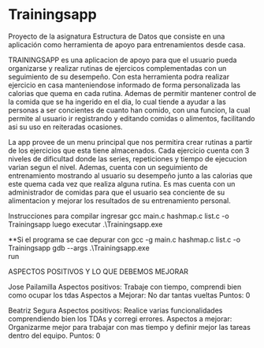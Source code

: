 # Trainingsapp
 Proyecto de la asignatura Estructura de Datos que consiste en una aplicación como herramienta de apoyo para entrenamientos desde casa.

TRAININGSAPP es una aplicacion de apoyo para que el usuario pueda organizarse y realizar rutinas de ejercicos complementadas con un seguimiento de su desempeño.
Con esta herramienta podra realizar ejercicio en casa manteniendose informado de forma personalizada las calorias que quema en cada rutina.
Ademas de permitir mantener control de la comida que se ha ingerido en el dia, lo cual tiende a ayudar a las personas a ser concientes de cuanto han comido, con una funcion, la cual permite al usuario ir registrando y editando comidas o alimentos, facilitando asi su uso en reiteradas ocasiones.

La app provee de un menu principal que nos permitira crear rutinas a partir de los ejercicios que esta tiene almacenados. Cada ejercicio cuenta con 3 niveles de dificultad donde las
series, repeticiones y tiempo de ejecucion varian segun el nivel.
Ademas, cuenta con un seguimiento de entrenamiento mostrando al usuario su desempeño junto a las calorias que este quema cada vez que realiza alguna rutina. Es mas cuenta con un administrador de comidas para que el usuario sea conciente de su alimentacion y mejorar los resultados de su entrenamiento personal.

Instrucciones para compilar
ingresar   gcc main.c hashmap.c list.c -o Trainingsapp luego executar .\Trainingsapp.exe

**Si el programa se cae depurar con   gcc -g main.c hashmap.c list.c -o Trainingsapp
                                      gdb --args .\Trainingsapp.exe    
                                    run

ASPECTOS POSITIVOS Y LO QUE DEBEMOS MEJORAR

Jose Pailamilla
Aspectos positivos: Trabaje con tiempo, comprendi bien como ocupar los tdas
Aspectos a Mejorar: No dar tantas vueltas
Puntos: 0

Beatriz Segura
Aspectos positivos: Realice varias funcionalidades comprendiendo bien los TDAs y corregi errores.
Aspectos a mejorar: Organizarme mejor para trabajar con mas tiempo y definir mejor las tareas dentro del equipo.
Puntos: 0

